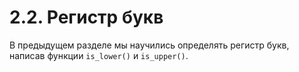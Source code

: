 # 2.2. Регистр букв

В предыдущем разделе мы научились определять регистр букв, написав функции `is_lower()` и `is_upper()`.

